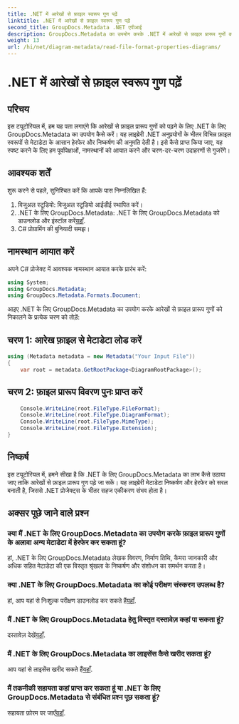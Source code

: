 ```yaml
---
title: .NET में आरेखों से फ़ाइल स्वरूप गुण पढ़ें
linktitle: .NET में आरेखों से फ़ाइल स्वरूप गुण पढ़ें
second_title: GroupDocs.Metadata .NET एपीआई
description: GroupDocs.Metadata का उपयोग करके .NET में आरेखों से फ़ाइल प्रारूप गुणों को पढ़ना सीखें। विस्तृत मेटाडेटा आसानी से निकालें।
weight: 13
url: /hi/net/diagram-metadata/read-file-format-properties-diagrams/
---
```


# .NET में आरेखों से फ़ाइल स्वरूप गुण पढ़ें

## परिचय
इस ट्यूटोरियल में, हम यह पता लगाएंगे कि आरेखों से फ़ाइल प्रारूप गुणों को पढ़ने के लिए .NET के लिए GroupDocs.Metadata का उपयोग कैसे करें। यह लाइब्रेरी .NET अनुप्रयोगों के भीतर विभिन्न फ़ाइल स्वरूपों से मेटाडेटा के आसान हेरफेर और निष्कर्षण की अनुमति देती है। इसे कैसे प्राप्त किया जाए, यह स्पष्ट करने के लिए हम पूर्वापेक्षाओं, नामस्थानों को आयात करने और चरण-दर-चरण उदाहरणों से गुजरेंगे।

## आवश्यक शर्तें
शुरू करने से पहले, सुनिश्चित करें कि आपके पास निम्नलिखित हैं:
1. विजुअल स्टूडियो: विजुअल स्टूडियो आईडीई स्थापित करें।
2.  .NET के लिए GroupDocs.Metadata: .NET के लिए GroupDocs.Metadata को डाउनलोड और इंस्टॉल करें[यहाँ](https://releases.groupdocs.com/metadata/net/).
3. C# प्रोग्रामिंग की बुनियादी समझ।

## नामस्थान आयात करें
अपने C# प्रोजेक्ट में आवश्यक नामस्थान आयात करके प्रारंभ करें:
```csharp
using System;
using GroupDocs.Metadata;
using GroupDocs.Metadata.Formats.Document;
```

आइए .NET के लिए GroupDocs.Metadata का उपयोग करके आरेखों से फ़ाइल प्रारूप गुणों को निकालने के प्रत्येक चरण को तोड़ें:
## चरण 1: आरेख फ़ाइल से मेटाडेटा लोड करें
```csharp
using (Metadata metadata = new Metadata("Your Input File"))
{
    var root = metadata.GetRootPackage<DiagramRootPackage>();
```
## चरण 2: फ़ाइल प्रारूप विवरण पुनः प्राप्त करें
```csharp
    Console.WriteLine(root.FileType.FileFormat);
    Console.WriteLine(root.FileType.DiagramFormat);
    Console.WriteLine(root.FileType.MimeType);
    Console.WriteLine(root.FileType.Extension);
}
```

## निष्कर्ष
इस ट्यूटोरियल में, हमने सीखा है कि .NET के लिए GroupDocs.Metadata का लाभ कैसे उठाया जाए ताकि आरेखों से फ़ाइल प्रारूप गुण पढ़े जा सकें। यह लाइब्रेरी मेटाडेटा निष्कर्षण और हेरफेर को सरल बनाती है, जिससे .NET प्रोजेक्ट्स के भीतर सहज एकीकरण संभव होता है।

## अक्सर पूछे जाने वाले प्रश्न
### क्या मैं .NET के लिए GroupDocs.Metadata का उपयोग करके फ़ाइल प्रारूप गुणों के अलावा अन्य मेटाडेटा में हेरफेर कर सकता हूं?
हां, .NET के लिए GroupDocs.Metadata लेखक विवरण, निर्माण तिथि, कैमरा जानकारी और अधिक सहित मेटाडेटा की एक विस्तृत श्रृंखला के निष्कर्षण और संशोधन का समर्थन करता है।
### क्या .NET के लिए GroupDocs.Metadata का कोई परीक्षण संस्करण उपलब्ध है?
 हां, आप यहां से निःशुल्क परीक्षण डाउनलोड कर सकते हैं[यहाँ](https://releases.groupdocs.com/).
### मैं .NET के लिए GroupDocs.Metadata हेतु विस्तृत दस्तावेज़ कहां पा सकता हूं?
 दस्तावेज़ देखें[यहाँ](https://tutorials.groupdocs.com/metadata/net/).
### मैं .NET के लिए GroupDocs.Metadata का लाइसेंस कैसे खरीद सकता हूं?
 आप यहां से लाइसेंस खरीद सकते हैं[यहाँ](https://purchase.groupdocs.com/buy).
### मैं तकनीकी सहायता कहां प्राप्त कर सकता हूं या .NET के लिए GroupDocs.Metadata से संबंधित प्रश्न पूछ सकता हूं?
 सहायता फ़ोरम पर जाएँ[यहाँ](https://forum.groupdocs.com/c/metadata/14).